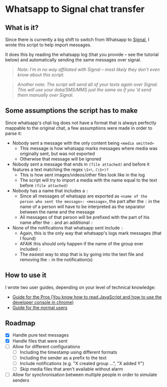 # Whatsapp to Signal chat transfer

## What is it?

Since there is currently a big shift to switch from Whatsapp to [Signal](https://www.signal.org/), I wrote this script to help import messages.

It does this by reading the whatsapp log (that you provide – see the tutorial below) and automatically sending the same messages over signal.

> _Note: I'm in no way affiliated with Signal – most likely they don't even know about this script._

> _Another note: The script will send all of your texts again over Signal. This will use your data/SMS/MMS just the same as if you 'd send them manually over Signal._

## Some assumptions the script has to make

Since whatsapp's chat log does not have a format that is always perfectly mappable to the original chat, a few assumptions were made in order to parse it:

- Nobody sent a message with the only content being `<media omitted>`
    - This message is how whatsapp marks messages where media was originally sent, but was not exported
    - Otherwise that message will be ignored
- Nobody sent a message that ends in `(file attached)` and before it features a text matching the regex `\S+\.(\S+)? `
    - This is how sent images/videos/other files look like in the log
    - The script will try to import a media with the name equal to the text before `(file attached)`
- Nobody has a name that includes a `:`
    - Since all messages of whatsapp are exported as `<name of the person who sent the message>: <message>`, the part after the `:` in the name of a person will have to be interpreted as the separator between the name and the message
    - All messages of that person will be prefixed with the part of his name after the `:` and an additional `: `
- None of the notifications that whatsapp sent include `:`
    - Again, this is the only way that whatsapp's logs mark messages (that I found)
    - AFAIK this should only happen if the name of the group ever included `:`
    - The easiest way to stop that is by going into the text file and removing the `:` in the notification(s)

## How to use it

I wrote two user guides, depending on your level of technical knowledge:

- [Guide for the Pros (You know how to read JavaScript and how to use the developer console in chrome)](userguide_pros.md)
- [Guide for the normal users](userguide_normal.md)

## Roadmap

- [x] Handle pure text messages
- [x] Handle files that were sent
- [ ] Allow for different configurations
    - [ ] Including the timestamp using different formats
    - [ ] Including the sender as a prefix to the text
    - [ ] Include notifications (e.g. "X created group …", "X added Y")
    - [ ] Skip media files that aren't available without alarm
- [ ] Allow for synchronisation between multiple people in order to simulate senders